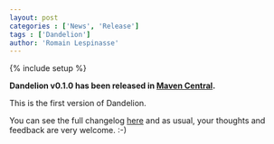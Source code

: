 ```yaml
---
layout: post
categories : ['News', 'Release']
tags : ['Dandelion']
author: 'Romain Lespinasse'
---
```

{% include setup %}

**Dandelion v0.1.0 has been released in [Maven Central](http://search.maven.org/#search%7Cga%7C1%7Cdandelion).**

This is the first version of Dandelion.

You can see the full changelog [here](/dandelion/changelog.html) and as usual, your thoughts and feedback are very welcome. :-)